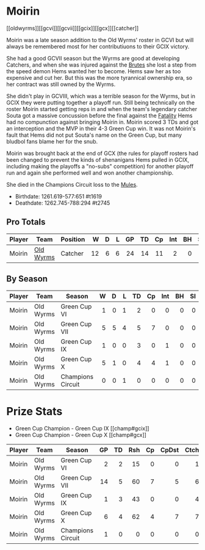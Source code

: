 # Moirin

[[oldwyrms]][[gcvi]][[gcvii]][[gcix]][[gcx]][[catcher]]

Moirin was a late season addition to the Old Wyrms' roster in GCVI but will always be remembered most for her contributiuons to their GCIX victory. 

She had a good GCVII season but the Wyrms are good at developing Catchers, and when she was injured against the [Brutes](../teams/gargantuanbrutes) she lost a step from the speed demon Hems wanted her to become. Hems saw her as too expensive and cut her. But this was the more tyrannical ownership era, so her contract was still owned by the Wyrms. 

She didn't play in GCVIII, which was a terrible season for the Wyrms, but in GCIX they were putting together a playoff run. Still being technically on the roster Moirin started getting reps in and when the team's legendary catcher Souta got a massive concussion before the final against the [Fatality](../teams/eldritchfatality) Hems had no compunction against bringing Moirin in. Moirin scored 3 TDs and got an interception and the MVP in their 4-3 Green Cup win. It was not Moirin's fault that Hems did not put Souta's name on the Green Cup, but many bludbol fans blame her for the snub. 

Moirin was brought back at the end of GCX (the rules for playoff rosters had been changed to prevent the kinds of shenanigans Hems pulled in GCIX, including making the playoffs a "no-subs" competition) for another playoff run and again she performed well and won another championship.

She died in the Champions Circuit loss to the [Mules](../teams/mules).

* Birthdate: 1261.619-577:651 #t1619 
* Deathdate: 1262.745-788:294 #t2745

## Pro Totals

| Player           | Team        | Position      | W | D | L | GP | TD | Cp | Int | BH | SI | Ki | MVP | SPP |
|------------------|-------------|---------------|--:|--:|--:|---:|---:|---:|----:|---:|---:|---:|----:|----:|
| Moirin | [Old Wyrms](../teams/oldwyrms) | Catcher  |   12 |    6 |    6 |   24 |   14 |   11 |    2 |    0 |    0 |    0 |    4 |   77 |

## By Season

| Player | Team         | Season          | W | D | L | TD | Cp | Int | BH | SI | Ki | MVP | SPP |
|--------|--------------|-----------------|--:|--:|--:|---:|---:|----:|---:|---:|---:|----:|----:|
| Moirin | Old Wyrms | Green Cup VI      |    1 |    0 |    1 |    2 |    0 |    0 |    0 |    0 |    0 |    0 |    6 |
| Moirin | Old Wyrms | Green Cup VII     |    5 |    5 |    4 |    5 |    7 |    0 |    0 |    0 |    0 |    2 |   32 |
| Moirin | Old Wyrms | Green Cup IX      |    1 |    0 |    0 |    3 |    0 |    1 |    0 |    0 |    0 |    1 |   16 |
| Moirin | Old Wyrms | Green Cup X       |    5 |    1 |    0 |    4 |    4 |    1 |    0 |    0 |    0 |    1 |   23 |
| Moirin | Old Wyrms | Champions Circuit |    0 |    0 |    1 |    0 |    0 |    0 |    0 |    0 |    0 |    0 |    0 |

# Prize Stats

* Green Cup Champion - Green Cup IX [[champ#gcix]]
* Green Cup Champion - Green Cup X [[champ#gcx]]

| Player | Team         | Season          | GP | TD | Rsh | Cp | CpDst | Ctch | Int | Cas | Blk | Sck | MVP | SPP |
|--------|--------------|-----------------|---:|---:|----:|---:|------:|-----:|----:|----:|----:|----:|----:|----:|
| Moirin | Old Wyrms | Green Cup VI      |  2 |    2 |   15 |    0 |     0 |    1 |    0 |    0 |    2 |    1 |    0 |    6 |
| Moirin | Old Wyrms | Green Cup VII     | 14 |    5 |   60 |    7 |     5 |    6 |    0 |    0 |   13 |    0 |    2 |   32 |
| Moirin | Old Wyrms | Green Cup IX      |  1 |    3 |   43 |    0 |     0 |    4 |    1 |    0 |    0 |    0 |    1 |   16 |
| Moirin | Old Wyrms | Green Cup X       |  6 |    4 |   62 |    4 |     7 |    7 |    1 |    0 |   11 |    0 |    1 |   23 |
| Moirin | Old Wyrms | Champions Circuit |  1 |    0 |    0 |    0 |     0 |    0 |    0 |    0 |    2 |    0 |    0 |    0 |

